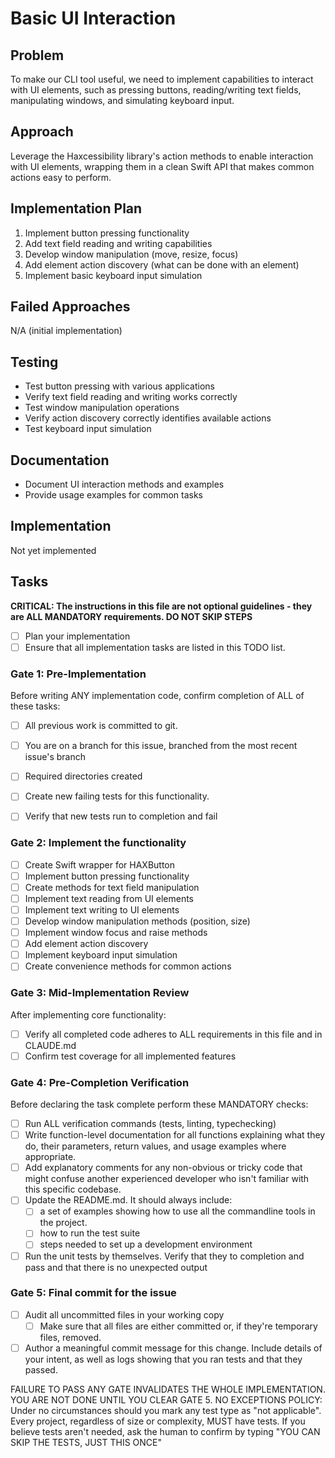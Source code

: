 # Basic UI Interaction

## Problem
To make our CLI tool useful, we need to implement capabilities to interact with UI elements, such as pressing buttons, reading/writing text fields, manipulating windows, and simulating keyboard input.

## Approach
Leverage the Haxcessibility library's action methods to enable interaction with UI elements, wrapping them in a clean Swift API that makes common actions easy to perform.

## Implementation Plan
1. Implement button pressing functionality
2. Add text field reading and writing capabilities
3. Develop window manipulation (move, resize, focus)
4. Add element action discovery (what can be done with an element)
5. Implement basic keyboard input simulation

## Failed Approaches
N/A (initial implementation)

## Testing
- Test button pressing with various applications
- Verify text field reading and writing works correctly
- Test window manipulation operations
- Verify action discovery correctly identifies available actions
- Test keyboard input simulation

## Documentation
- Document UI interaction methods and examples
- Provide usage examples for common tasks

## Implementation
Not yet implemented

## Tasks
**CRITICAL: The instructions in this file are not optional guidelines - they are ALL MANDATORY requirements. DO NOT SKIP STEPS**

- [ ] Plan your implementation
- [ ] Ensure that all implementation tasks are listed in this TODO list. 

### Gate 1: Pre-Implementation 

Before writing ANY implementation code, confirm completion of ALL of these tasks:
- [ ] All previous work is committed to git.
- [ ] You are on a branch for this issue, branched from the most recent issue's branch
- [ ] Required directories created
- [ ] Create new failing tests for this functionality.
- [ ] Verify that new tests run to completion and fail


### Gate 2: Implement the functionality

- [ ] Create Swift wrapper for HAXButton
- [ ] Implement button pressing functionality
- [ ] Create methods for text field manipulation
- [ ] Implement text reading from UI elements
- [ ] Implement text writing to UI elements
- [ ] Develop window manipulation methods (position, size)
- [ ] Implement window focus and raise methods
- [ ] Add element action discovery
- [ ] Implement keyboard input simulation
- [ ] Create convenience methods for common actions

### Gate 3: Mid-Implementation Review 

After implementing core functionality:
- [ ] Verify all completed code adheres to ALL requirements in this file and in CLAUDE.md
- [ ] Confirm test coverage for all implemented features

### Gate 4: Pre-Completion Verification

Before declaring the task complete perform these MANDATORY checks:
- [ ] Run ALL verification commands (tests, linting, typechecking)
- [ ] Write function-level documentation for all functions explaining what they do, their parameters, return values, and usage examples where appropriate.
- [ ] Add explanatory comments for any non-obvious or tricky code that might confuse another experienced developer who isn't familiar with this specific codebase.
- [ ] Update the README.md. It should always include:
	- [ ] a set of examples showing how to use all the commandline tools in the project. 
	- [ ] how to run the test suite
	- [ ] steps needed to set up a development environment
- [ ] Run the unit tests by themselves. Verify that they to completion and pass and that there is no unexpected output

### Gate 5: Final commit for the issue 
- [ ] Audit all uncommitted files in your working copy
	- [ ] Make sure that all files are either committed or, if they're temporary files, removed.
- [ ] Author a meaningful commit message for this change. Include details of your intent, as well as logs showing that you ran tests and that they passed.

FAILURE TO PASS ANY GATE INVALIDATES THE WHOLE IMPLEMENTATION. 
YOU ARE NOT DONE UNTIL YOU CLEAR GATE 5.
NO EXCEPTIONS POLICY: Under no circumstances should you mark any test type as "not applicable". Every project, regardless of size or complexity, MUST have tests. If you believe tests aren't needed, ask the human to confirm by typing "YOU CAN SKIP THE TESTS, JUST THIS ONCE"